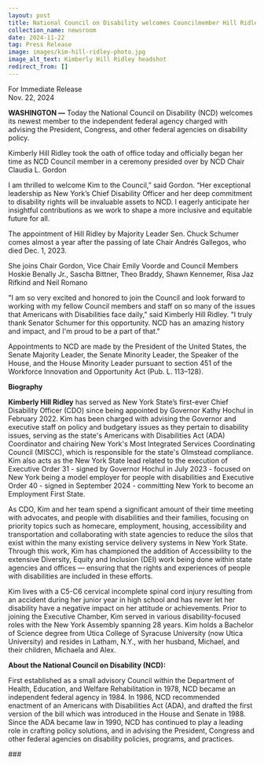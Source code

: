 ```yaml
---
layout: post
title: National Council on Disability welcomes Councilmember Hill Ridley
collection_name: newsroom
date: 2024-11-22
tag: Press Release
image: images/kim-hill-ridley-photo.jpg
image_alt_text: Kimberly Hill Ridley headshot
redirect_from: []
---
```

For Immediate Release\
Nov. 22, 2024                                      

**WASHINGTON —** Today the National Council on Disability (NCD) welcomes its newest member to the independent federal agency charged with advising the President, Congress, and other federal agencies on disability policy.

Kimberly Hill Ridley took the oath of office today and officially began her time as NCD Council member in a ceremony presided over by NCD Chair Claudia L. Gordon 

I am thrilled to welcome Kim to the Council,” said Gordon. “Her exceptional leadership as New York’s Chief Disability Officer and her deep commitment to disability rights will be invaluable assets to NCD. I eagerly anticipate her insightful contributions as we work to shape a more inclusive and equitable future for all.

The appointment of Hill Ridley by Majority Leader Sen. Chuck Schumer comes almost a year after the passing of late Chair Andrés Gallegos, who died Dec. 1, 2023.

She joins Chair Gordon, Vice Chair Emily Voorde and Council Members Hoskie Benally Jr., Sascha Bittner, Theo Braddy, Shawn Kennemer, Risa Jaz Rifkind and Neil Romano

"I am so very excited and honored to join the Council and look forward to working with my fellow Council members and staff on so many of the issues that Americans with Disabilities face daily," said Kimberly Hill Ridley. "I truly thank Senator Schumer for this opportunity. NCD has an amazing history and impact, and I'm proud to be a part of that."

Appointments to NCD are made by the President of the United States, the Senate Majority Leader, the Senate Minority Leader, the Speaker of the House, and the House Minority Leader pursuant to section 451 of the Workforce Innovation and Opportunity Act (Pub. L. 113–128).



**Biography**

**Kimberly Hill Ridley** has served as New York State’s first-ever Chief Disability Officer (CDO) since being appointed by Governor Kathy Hochul in February 2022. Kim has been charged with advising the Governor and executive staff on policy and budgetary issues as they pertain to disability issues, serving as the state's Americans with Disabilities Act (ADA) Coordinator and chairing New York's Most Integrated Services Coordinating Council (MISCC), which is responsible for the state's Olmstead compliance. Kim also acts as the New York State lead related to the execution of Executive Order 31 - signed by Governor Hochul in July 2023 - focused on New York being a model employer for people with disabilities and Executive Order 40 - signed in September 2024 - committing New York to become an Employment First State.

As CDO, Kim and her team spend a significant amount of their time meeting with advocates, and people with disabilities and their families, focusing on priority topics such as homecare, employment, housing, accessibility and transportation and collaborating with state agencies to reduce the silos that exist within the many existing service delivery systems in New York State. Through this work, Kim has championed the addition of Accessibility to the extensive Diversity, Equity and Inclusion (DEI) work being done within state agencies and offices — ensuring that the rights and experiences of people with disabilities are included in these efforts.

Kim lives with a C5-C6 cervical incomplete spinal cord injury resulting from an accident during her junior year in high school and has never let her disability have a negative impact on her attitude or achievements. Prior to joining the Executive Chamber, Kim served in various disability-focused roles with the New York Assembly spanning 28 years. Kim holds a Bachelor of Science degree from Utica College of Syracuse University (now Utica University) and resides in Latham, N.Y., with her husband, Michael, and their children, Michaela and Alex.



**About the National Council on Disability (NCD):** 

First established as a small advisory Council within the Department of Health, Education, and Welfare Rehabilitation in 1978, NCD became an independent federal agency in 1984. In 1986, NCD recommended enactment of an Americans with Disabilities Act (ADA), and drafted the first version of the bill which was introduced in the House and Senate in 1988. Since the ADA became law in 1990, NCD has continued to play a leading role in crafting policy solutions, and in advising the President, Congress and other federal agencies on disability policies, programs, and practices.





\###
